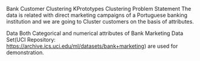 Bank Customer Clustering
KPrototypes Clustering
Problem Statement
The data is related with direct marketing campaigns of a Portuguese banking institution and we are going to Cluster customers on the basis of attributes.

Data
Both Categorical and numerical attributes of Bank Marketing Data Set(UCI Repository: https://archive.ics.uci.edu/ml/datasets/bank+marketing) are used for demonstration.
